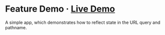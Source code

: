 # Feature Demo · [Live Demo](https://solkimicreb.github.io/react-easy-params/examples/feature-demo/build)

A simple app, which demonstrates how to reflect state in the URL query and pathname.